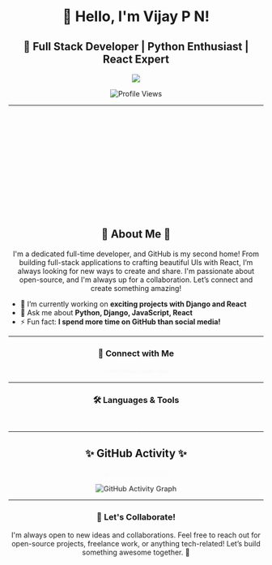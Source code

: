 <h1 align="center">👋 Hello, I'm Vijay P N!</h1>
<h2 align="center">🚀 Full Stack Developer | Python Enthusiast | React Expert</h2>
<p align="center">
  <img src="https://readme-typing-svg.herokuapp.com?color=%2300C9A7&lines=Welcome+to+my+GitHub+Universe;I'm+a+Full+Time+Coder;Passionate+about+Web+Development;Python+%7C+Django+%7C+React+%7C+JavaScript!" />
</p>

<p align="center">
  <img src="https://komarev.com/ghpvc/?username=vijaypn2002&label=Profile%20views&color=0e75b6&style=flat" alt="Profile Views" /> 
</p>

---

<div align="center" style="animation: fadeIn 2s ease-in-out;">
  <img src="https://github-readme-stats.vercel.app/api?username=vijaypn2002&show_icons=true&hide_border=true&bg_color=0D1117&text_color=58A6FF&icon_color=1F6FEB&title_color=8B949E&include_all_commits=true&count_private=true&theme=radical" height="165" style="border-radius: 10px; animation: slideInLeft 1.5s ease;" />
  <img src="https://github-readme-streak-stats.herokuapp.com?user=vijaypn2002&hide_border=true&theme=radical" height="165" style="border-radius: 10px; animation: slideInRight 1.5s ease;" />
</div>

<p align="center" style="animation: zoomIn 2s ease;">
  <img src="https://github-readme-stats.vercel.app/api/top-langs/?username=vijaypn2002&layout=compact&theme=radical&hide_border=true" style="border-radius: 10px;" />
</p>

<h2 align="center">🌟 About Me 🌟</h2>
<p align="center">I'm a dedicated full-time developer, and GitHub is my second home! From building full-stack applications to crafting beautiful UIs with React, I’m always looking for new ways to create and share. I'm passionate about open-source, and I'm always up for a collaboration. Let’s connect and create something amazing!</p>

- 🔭 I’m currently working on **exciting projects with Django and React**
- 💬 Ask me about **Python, Django, JavaScript, React**
- ⚡ Fun fact: **I spend more time on GitHub than social media!**

---

<h3 align="center">💼 Connect with Me</h3>
<p align="center" style="animation: bounceIn 1.5s ease;">
  <a href="https://twitter.com/vijay_pn" target="_blank">
    <img src="https://img.shields.io/twitter/follow/vijay_pn?logo=twitter&style=for-the-badge" alt="Twitter Follow" />
  </a>
  <a href="https://linkedin.com/in/vijay_pn" target="_blank">
    <img src="https://img.shields.io/badge/-LinkedIn-0A66C2?style=for-the-badge&logo=linkedin&logoColor=white" alt="LinkedIn" />
  </a>
  <a href="mailto:Pnvijay90@gmail.com">
    <img src="https://img.shields.io/badge/Email-D14836?style=for-the-badge&logo=gmail&logoColor=white" alt="Gmail" />
  </a>
</p>

---

<h3 align="center">🛠️ Languages & Tools</h3>
<p align="center" style="animation: fadeInUp 1.5s ease;">
  <img src="https://skillicons.dev/icons?i=python,django,react,html,css,javascript,mongodb,mysql,bootstrap,aws,figma,git,linux,photoshop" />
</p>

---

<h2 align="center">✨ GitHub Activity ✨</h2>
<p align="center" style="animation: fadeIn 2s ease;">
  <img src="https://github-profile-summary-cards.vercel.app/api/cards/profile-details?username=vijaypn2002&theme=radical" alt="GitHub Summary" />
</p>

<p align="center" style="animation: pulse 2s infinite;">
  <img src="https://github-readme-activity-graph.vercel.app/graph?username=vijaypn2002&theme=react-dark&hide_border=true&area=true&color=58A6FF" alt="GitHub Activity Graph" />
</p>

---

<h3 align="center">🎉 Let's Collaborate!</h3>
<p align="center" style="animation: flash 1.5s infinite;">I'm always open to new ideas and collaborations. Feel free to reach out for open-source projects, freelance work, or anything tech-related! Let’s build something awesome together. 🚀</p>

<style>
@keyframes fadeIn {
  0% { opacity: 0; }
  100% { opacity: 1; }
}

@keyframes slideInLeft {
  0% { transform: translateX(-100%); opacity: 0; }
  100% { transform: translateX(0); opacity: 1; }
}

@keyframes slideInRight {
  0% { transform: translateX(100%); opacity: 0; }
  100% { transform: translateX(0); opacity: 1; }
}

@keyframes zoomIn {
  0% { transform: scale(0.5); opacity: 0; }
  100% { transform: scale(1); opacity: 1; }
}

@keyframes bounceIn {
  0% { transform: scale(0.5); opacity: 0; }
  60% { transform: scale(1.2); }
  100% { transform: scale(1); opacity: 1; }
}

@keyframes fadeInUp {
  0% { transform: translateY(20px); opacity: 0; }
  100% { transform: translateY(0); opacity: 1; }
}

@keyframes pulse {
  0%, 100% { transform: scale(1); }
  50% { transform: scale(1.05); }
}

@keyframes flash {
  0%, 100% { opacity: 1; }
  50% { opacity: 0.5; }
}
</style>
